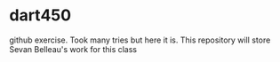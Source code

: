 # dart450
github exercise. Took many tries but here it is. This repository will store Sevan Belleau's work for this class

